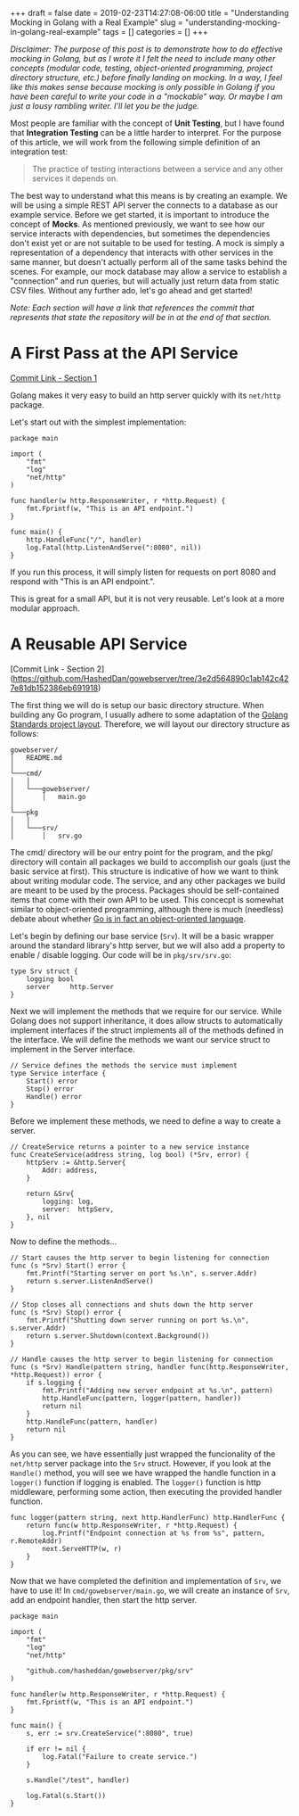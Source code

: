 +++ 
draft = false
date = 2019-02-23T14:27:08-06:00
title = "Understanding Mocking in Golang with a Real Example"
slug = "understanding-mocking-in-golang-real-example" 
tags = []
categories = []
+++

*Disclaimer: The purpose of this post is to demonstrate how to do effective mocking in Golang, but as I wrote it I felt the need to include many other concepts (modular code, testing, object-oriented programming, project directory structure, etc.) before finally landing on mocking. In a way, I feel like this makes sense because mocking is only possible in Golang if you have been careful to write your code in a "mockable" way. Or maybe I am just a lousy rambling writer. I'll let you be the judge.*

Most people are familiar with the concept of **Unit Testing**, but I have found that **Integration Testing** can be a little harder to interpret. For the purpose of this article, we will work from the following simple definition of an integration test:

> The practice of testing interactions between a service and any other services it depends on.

The best way to understand what this means is by creating an example. We will be using a simple REST API server the connects to a database as our example service. Before we get started, it is important to introduce the concept of **Mocks**. As mentioned previously, we want to see how our service interacts with dependencies, but sometimes the dependencies don't exist yet or are not suitable to be used for testing. A mock is simply a representation of a dependency that interacts with other services in the same manner, but doesn't actually perform all of the same tasks behind the scenes. For example, our mock database may allow a service to establish a "connection" and run queries, but will actually just return data from static CSV files. Without any further ado, let's go ahead and get started!

*Note: Each section will have a link that references the commit that represents that state the repository will be in at the end of that section.*

# A First Pass at the API Service
[Commit Link - Section 1](https://github.com/HashedDan/gowebserver/tree/62cc218461ac9839b870076db3888b1914e9f36c)

Golang makes it very easy to build an http server quickly with its `net/http` package.

Let's start out with the simplest implementation:

```
package main

import (
	"fmt"
	"log"
	"net/http"
)

func handler(w http.ResponseWriter, r *http.Request) {
	fmt.Fprintf(w, "This is an API endpoint.")
}

func main() {
	http.HandleFunc("/", handler)
	log.Fatal(http.ListenAndServe(":8080", nil))
}
```

If you run this process, it will simply listen for requests on port 8080 and respond with "This is an API endpoint.".

This is great for a small API, but it is not very reusable. Let's look at a more modular approach.

# A Reusable API Service
[Commit Link - Section 2] (https://github.com/HashedDan/gowebserver/tree/3e2d564890c1ab142c427e81db152386eb691918)

The first thing we will do is setup our basic directory structure. When building any Go program, I usually adhere to some adaptation of the [Golang Standards project layout](https://github.com/golang-standards/project-layout). Therefore, we will layout our directory structure as follows:

```
gowebserver/
│   README.md   
│
└───cmd/
│   │
│   └───gowebserver/
│       │   main.go
│   
└───pkg
│   │
│   └───srv/
│       │   srv.go
```
The cmd/ directory will be our entry point for the program, and the pkg/ directory will contain all packages we build to accomplish our goals (just the basic service at first). This structure is indicative of how we want to think about writing modular code. The service, and any other packages we build are meant to be used by the process. Packages should be self-contained items that come with their own API to be used. This concecpt is somewhat similar to object-oriented programming, although there is much (needless) debate about whether [Go is in fact an object-oriented language](https://flaviocopes.com/golang-is-go-object-oriented/).

Let's begin by defining our base service (`Srv`). It will be a basic wrapper around the standard library's http server, but we will also add a property to enable / disable logging. Our code will be in `pkg/srv/srv.go`:
```
type Srv struct {
	logging bool
	server     http.Server
}
```
Next we will implement the methods that we require for our service. While Golang does not support inheritance, it does allow structs to automatically implement interfaces if the struct implements all of the methods defined in the interface. We will define the methods we want our service struct to implement in the Server interface.
```
// Service defines the methods the service must implement
type Service interface {
	Start() error
	Stop() error
	Handle() error
}
```
Before we implement these methods, we need to define a way to create a server.
```
// CreateService returns a pointer to a new service instance
func CreateService(address string, log bool) (*Srv, error) {
	httpServ := &http.Server{
		Addr: address,
	}

	return &Srv{
		logging: log,
		server:  httpServ,
	}, nil
}
```
Now to define the methods...
```
// Start causes the http server to begin listening for connection
func (s *Srv) Start() error {
	fmt.Printf("Starting server on port %s.\n", s.server.Addr)
	return s.server.ListenAndServe()
}

// Stop closes all connections and shuts down the http server
func (s *Srv) Stop() error {
	fmt.Printf("Shutting down server running on port %s.\n", s.server.Addr)
	return s.server.Shutdown(context.Background())
}

// Handle causes the http server to begin listening for connection
func (s *Srv) Handle(pattern string, handler func(http.ResponseWriter, *http.Request)) error {
	if s.logging {
		fmt.Printf("Adding new server endpoint at %s.\n", pattern)
		http.HandleFunc(pattern, logger(pattern, handler))
		return nil
	}
	http.HandleFunc(pattern, handler)
	return nil
}
```
As you can see, we have essentially just wrapped the funcionality of the `net/http` server package into the `Srv` struct. However, if you look at the `Handle()` method, you will see we have wrapped the handle function in a `logger()` function if logging is enabled. The `logger()` function is http middleware, performing some action, then executing the provided handler function.
```
func logger(pattern string, next http.HandlerFunc) http.HandlerFunc {
	return func(w http.ResponseWriter, r *http.Request) {
		log.Printf("Endpoint connection at %s from %s", pattern, r.RemoteAddr)
		next.ServeHTTP(w, r)
	}
}
```
Now that we have completed the definition and implementation of `Srv`, we have to use it! In `cmd/gowebserver/main.go`, we will create an instance of `Srv`, add an endpoint handler, then start the http server.
```
package main

import (
	"fmt"
	"log"
	"net/http"

	"github.com/hasheddan/gowebserver/pkg/srv"
)

func handler(w http.ResponseWriter, r *http.Request) {
	fmt.Fprintf(w, "This is an API endpoint.")
}

func main() {
	s, err := srv.CreateService(":8080", true)

	if err != nil {
		log.Fatal("Failure to create service.")
	}

	s.Handle("/test", handler)

	log.Fatal(s.Start())
}
```